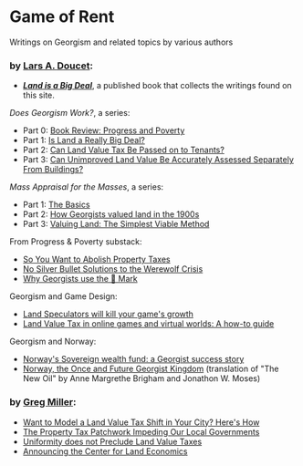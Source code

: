 # Game of Rent

Writings on Georgism and related topics by various authors

### by [Lars A. Doucet](content/lars-a-doucet):

- **[*Land is a Big Deal*](https://www.landisabigdeal.com)**, a published book that collects the writings found on this site.

*Does Georgism Work?*, a series:

- Part 0: [Book Review: Progress and Poverty](content/progress-and-poverty-review)
- Part 1: [Is Land a Really Big Deal?](content/is-land-a-big-deal)
- Part 2: [Can Land Value Tax Be Passed on to Tenants?](content/can-lvt-be-passed-on-to-tenants)
- Part 3: [Can Unimproved Land Value Be Accurately Assessed Separately From Buildings?](content/can-land-be-accurately-assessed)

*Mass Appraisal for the Masses*, a series:

- Part 1: [The Basics](https://progressandpoverty.substack.com/p/mass-appraisal-for-the-masses-the)
- Part 2: [How Georgists valued land in the 1900s](https://progressandpoverty.substack.com/p/how-georgists-valued-land-in-the)
- Part 3: [Valuing Land: The Simplest Viable Method](https://progressandpoverty.substack.com/p/valuing-land-the-simplest-viable)

From Progress & Poverty substack:

- [So You Want to Abolish Property Taxes](https://progressandpoverty.substack.com/p/so-you-want-to-abolish-property-taxes)
- [No Silver Bullet Solutions to the Werewolf Crisis](https://progressandpoverty.substack.com/p/no-silver-bullets-to-the-werewolf)
- [Why Georgists use the 🔰 Mark](https://progressandpoverty.substack.com/p/why-georgists-use-the-mark)

Georgism and Game Design:

- [Land Speculators will kill your game's growth](https://www.gamedeveloper.com/business/digital-real-estate-and-the-digital-housing-crisis)
- [Land Value Tax in online games and virtual worlds: A how-to guide](https://www.gamedeveloper.com/design/land-value-tax-in-online-games-and-virtual-worlds-a-how-to-guide)

Georgism and Norway:

- [Norway's Sovereign wealth fund: a Georgist success story](https://progressandpoverty.substack.com/p/norways-sovereign-wealth-fund?s=w)
- [Norway, the Once and Future Georgist Kingdom](https://slimemoldtimemold.com/2022/05/17/norway-the-once-and-future-georgist-kingdom/) (translation of "The New Oil" by Anne Margrethe Brigham and Jonathon W. Moses)

### by [Greg Miller](https://landeconomics.org/about-us):
- [Want to Model a Land Value Tax Shift in Your City? Here's How](https://progressandpoverty.substack.com/p/want-to-model-a-land-value-tax-shift)
- [The Property Tax Patchwork Impeding Our Local Governments](https://progressandpoverty.substack.com/p/the-property-tax-patchwork-impeding)
- [Uniformity does not Preclude Land Value Taxes](https://progressandpoverty.substack.com/p/uniformity-does-not-preclude-land)
- [Announcing the Center for Land Economics](https://progressandpoverty.substack.com/p/announcing-the-center-for-land-economics)
